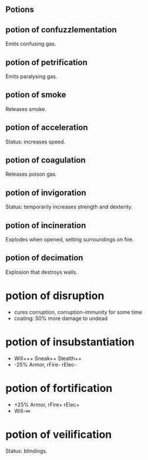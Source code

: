 ## Potions

## potion of confuzzlementation
Emits confusing gas.

## potion of petrification
Emits paralysing gas.

## potion of smoke
Releases smoke.

## potion of acceleration
Status: increases speed.

## potion of coagulation
Releases poison gas.

## potion of invigoration
Status: temporarily increases strength and dexterity.

## potion of incineration
Explodes when opened, setting surroundings on fire.

## potion of decimation
Explosion that destroys walls.

# potion of disruption
- cures corruption, corruption-immunity for some time
- coating: 50% more damage to undead

# potion of insubstantiation
- Will+++ Sneak++ Stealth++
- -25% Armor, rFire- rElec-

# potion of fortification
- +25% Armor, rFire+ rElec+
- Will-∞

# potion of veilification
Status: blindings.
